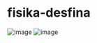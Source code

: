 # fisika-desfina
![image](https://github.com/user-attachments/assets/3878d402-a09c-4d28-b6e8-35d3467df478)
![image](https://github.com/user-attachments/assets/b3445ad4-f971-445b-a535-58c49c8a6eb3)
